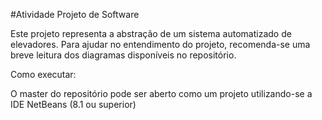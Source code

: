 
#Atividade Projeto de Software

Este projeto representa a abstração de um sistema automatizado de elevadores. 
Para ajudar no entendimento do projeto, recomenda-se uma breve leitura dos diagramas disponíveis no repositório.

Como executar:

O master do repositório pode ser aberto como um projeto utilizando-se a IDE NetBeans (8.1 ou superior)

